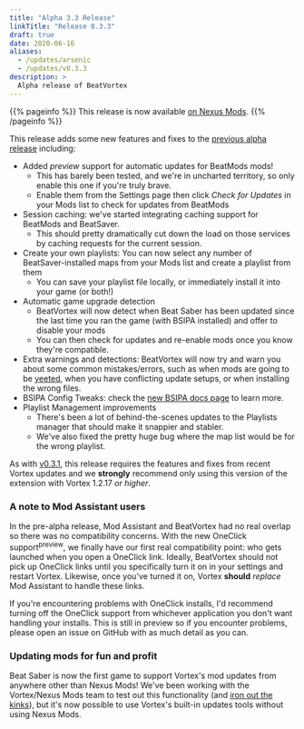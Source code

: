 ```yaml
---
title: "Alpha 3.3 Release"
linkTitle: "Release 0.3.3"
draft: true
date: 2020-06-16
aliases:
  - /updates/arsenic
  - /updates/v0.3.3
description: >
  Alpha release of BeatVortex
---
```


{{% pageinfo %}}
This release is now available [on Nexus Mods](https://www.nexusmods.com/site/mods/96?tab=files).
{{% /pageinfo %}}

This release adds some new features and fixes to the [previous alpha release](/updates/v0.3.2) including:

- Added *preview* support for automatic updates for BeatMods mods!
  - This has barely been tested, and we're in uncharted territory, so only enable this one if you're truly brave.
  - Enable them from the Settings page then click *Check for Updates* in your Mods list to check for updates from BeatMods
- Session caching: we've started integrating caching support for BeatMods and BeatSaver.
  - This should pretty dramatically cut down the load on those services by caching requests for the current session.
- Create your own playlists: You can now select any number of BeatSaver-installed maps from your Mods list and create a playlist from them
  - You can save your playlist file locally, or immediately install it into your game (or both!)
- Automatic game upgrade detection
  - BeatVortex will now detect when Beat Saber has been updated since the last time you ran the game (with BSIPA installed) and offer to disable your mods
  - You can then check for updates and re-enable mods once you know they're compatible.
- Extra warnings and detections: BeatVortex will now try and warn you about some common mistakes/errors, such as when mods are going to be [yeeted](/docs/usage/bsipa), when you have conflicting update setups, or when installing the wrong files.
- BSIPA Config Tweaks: check the [new BSIPA docs page](/docs/usage/bsipa) to learn more.
- Playlist Management improvements
  - There's been a lot of behind-the-scenes updates to the Playlists manager that should make it snappier and stabler.
  - We've also fixed the pretty huge bug where the map list would be for the wrong playlist.

As with [v0.3.1](/updates/v0.3.1), this release requires the features and fixes from recent Vortex updates and we **strongly** recommend only using this version of the extension with Vortex 1.2.17 *or higher*.

### A note to Mod Assistant users

In the pre-alpha release, Mod Assistant and BeatVortex had no real overlap so there was no compatibility concerns. With the new OneClick support<sup>preview</sup>, we finally have our first real compatibility point: who gets launched when you open a OneClick link. Ideally, BeatVortex should not pick up OneClick links until you specifically turn it on in your settings and restart Vortex. Likewise, once you've turned it on, Vortex **should** *replace* Mod Assistant to handle these links. 

If you're encountering problems with OneClick installs, I'd recommend turning off the OneClick support from whichever application you don't want handling your installs. This is still in preview so if you encounter problems, please open an issue on GitHub with as much detail as you can.

### Updating mods for fun and profit

Beat Saber is now the first game to support Vortex's mod updates from anywhere other than Nexus Mods! We've been working with the Vortex/Nexus Mods team to test out this functionality (and [iron out the kinks](https://github.com/Nexus-Mods/Vortex/issues/6567)), but it's now possible to use Vortex's built-in updates tools without using Nexus Mods.